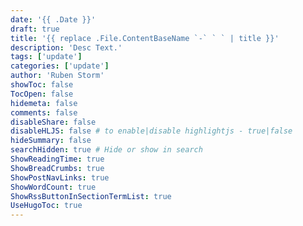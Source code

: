 ```yaml
---
date: '{{ .Date }}'
draft: true
title: '{{ replace .File.ContentBaseName `-` ` ` | title }}'
description: 'Desc Text.'
tags: ['update']
categories: ['update']
author: 'Ruben Storm'
showToc: false
TocOpen: false
hidemeta: false
comments: false
disableShare: false
disableHLJS: false # to enable|disable highlightjs - true|false
hideSummary: false
searchHidden: true # Hide or show in search
ShowReadingTime: true
ShowBreadCrumbs: true
ShowPostNavLinks: true
ShowWordCount: true
ShowRssButtonInSectionTermList: true
UseHugoToc: true
---
```

